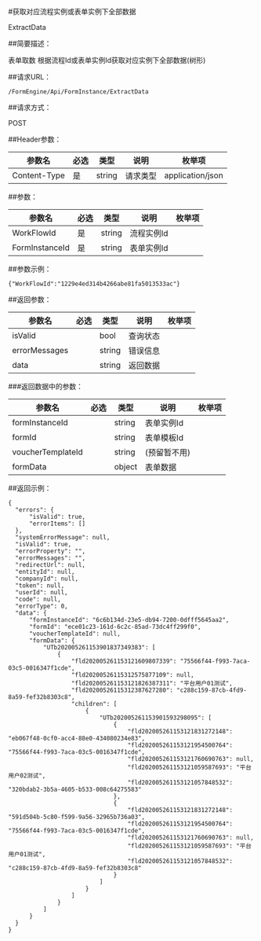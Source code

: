 #获取对应流程实例或表单实例下全部数据

ExtractData

##简要描述：

 表单取数
 根据流程Id或表单实例Id获取对应实例下全部数据(树形)

##请求URL：

    /FormEngine/Api/FormInstance/ExtractData

##请求方式：

POST

##Header参数：

  参数名 | 必选  | 类型  | 说明  | 枚举项  
 ------------ | ------------ | ------------ | ------------ | ------------ 
 Content-Type  |  是 | string  |  请求类型 | application/json  

##参数：

  参数名 | 必选  | 类型  | 说明  | 枚举项  
 ------------ | ------------ | ------------ | ------------ | ------------ 
 WorkFlowId  | 是  | string  | 流程实例Id  |   
 FormInstanceId  | 是  | string  | 表单实例Id  |   

##参数示例：

    {"WorkFlowId":"1229e4ed314b4266abe81fa5013533ac"}

##返回参数：

  参数名 | 必选  | 类型  | 说明  | 枚举项  
 ------------ | ------------ | ------------ | ------------ | ------------ 
isValid||bool|查询状态|
errorMessages||string|错误信息|
data||string|返回数据|

###返回数据中的参数：

  参数名 | 必选  | 类型  | 说明  | 枚举项  
 ------------ | ------------ | ------------ | ------------ | ------------ 
formInstanceId||string|表单实例Id|
formId||string|表单模板Id|
voucherTemplateId||string|(预留暂不用)|
formData||object|表单数据|

##返回示例：

    {
      "errors": {
          "isValid": true,
          "errorItems": []
      },
      "systemErrorMessage": null,
      "isValid": true,
      "errorProperty": "",
      "errorMessages": "",
      "redirectUrl": null,
      "entityId": null,
      "companyId": null,
      "token": null,
      "userId": null,
      "code": null,
      "errorType": 0,
      "data": {
          "formInstanceId": "6c6b134d-23e5-db94-7200-0dfff5645aa2",
          "formId": "ece01c23-161d-6c2c-85ad-73dc4ff299f0",
          "voucherTemplateId": null,
          "formData": {
              "UTb202005261153901837349383": [
                  {
                      "fld202005261153121609807339": "75566f44-f993-7aca-03c5-0016347f1cde",
                      "fld20200526115312575877109": null,
                      "fld202005261153121826387311": "平台用户01测试",
                      "fld20200526115312387627280": "c288c159-87cb-4fd9-8a59-fef32b8303c8",
                      "children": [
                          {
                              "UTb202005261153901593298095": [
                                  {
                                      "fld202005261153121831272148": "eb067f48-0cf0-acc4-88e0-434080234e83",
                                      "fld202005261153121954500764": "75566f44-f993-7aca-03c5-0016347f1cde",
                                      "fld202005261153121760690763": null,
                                      "fld202005261153121059587693": "平台用户02测试",
                                      "fld202005261153121057848532": "320bdab2-3b5a-4605-b533-008c64275583"
                                  },
                                  {
                                      "fld202005261153121831272148": "591d504b-5c80-f599-9a56-32965b736a03",
                                      "fld202005261153121954500764": "75566f44-f993-7aca-03c5-0016347f1cde",
                                      "fld202005261153121760690763": null,
                                      "fld202005261153121059587693": "平台用户01测试",
                                      "fld202005261153121057848532": "c288c159-87cb-4fd9-8a59-fef32b8303c8"
                                  }
                              ]
                          }
                      ]
                  }
              ]
          }
      }
    }
